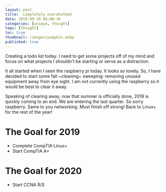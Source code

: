 ```yaml
---
layout: post
title:  Completely overwhelmed
date: 2019-09-30 08:00:16
categories: [unique, thought]
tags: [thought]
toc: true
thumbnail: /images/pumpkin.webp
published: true
---
```


Creating a todo list today. I need to get some projects off of my mind and focus on what projects I shouldn't be starting or serve as a distraction. 
<!--more-->
It all started when I seen the raspberry pi today. It looks so lonely. So, I have decided to start some fall ~cleaning~ sweeping: removing unused equipment away from eye sight. I am not currently using the raspberry so it would be best to clear it away.

Speaking of clearing away, now that summer is officially done, 2019 is quickly coming to an end. We are entering the last quarter. So sorry raspberry. Same to you networking. Must finish off strong! Back to Linux+ for the rest of the year!

# The Goal for 2019
* Complete CompTIA Linux+
* Start CompTIA A+

# The Goal for 2020
* Start CCNA R/S
